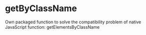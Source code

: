 # getByClassName
Own packaged function to solve the compatibility problem of native JavaScript function: getElementsByClassName
